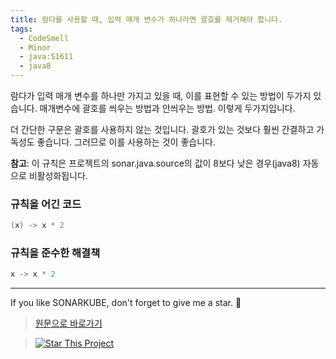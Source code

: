 ```yaml
---
title: 람다를 사용할 때, 입력 매개 변수가 하나라면 괄호를 제거해야 합니다.
tags:
  - CodeSmell
  - Minor
  - java:S1611
  - java8
---
```


람다가 입력 매개 변수를 하나만 가지고 있을 때, 이를 표현할 수 있는 방법이 두가지 있습니다.
매개변수에 괄호를 씌우는 방법과 안씌우는 방법. 이렇게 두가지입니다.

더 간단한 구문은 괄호를 사용하지 않는 것입니다.
괄호가 있는 것보다 훨씬 간결하고 가독성도 좋습니다.
그러므로 이를 사용하는 것이 좋습니다.

**참고**: 이 규칙은 프로젝트의 sonar.java.source의 값이 8보다 낮은 경우(java8) 자동으로 비활성화됩니다.

### 규칙을 어긴 코드

```java
(x) -> x * 2
```

### 규칙을 준수한 해결책

```java
x -> x * 2
```

---

If you like SONARKUBE, don't forget to give me a star. :star2:

> [원문으로 바로가기](https://rules.sonarsource.com/java/tag/java8/RSPEC-1611)

> [![Star This Project](https://img.shields.io/github/stars/kantabile/sonarkube.svg?label=Stars&style=social)](https://github.com/kantabile/sonarkube)
